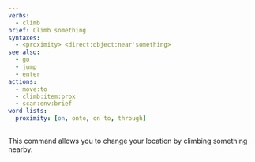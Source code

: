 ```yaml
---
verbs:
  - climb
brief: Climb something
syntaxes:
  - <proximity> <direct:object:near'something>
see also:
  - go
  - jump
  - enter
actions:
  - move:to
  - climb:item:prox
  - scan:env:brief
word lists:
  proximity: [on, onto, on to, through]
---
```

This command allows you to change your location by climbing something nearby.
